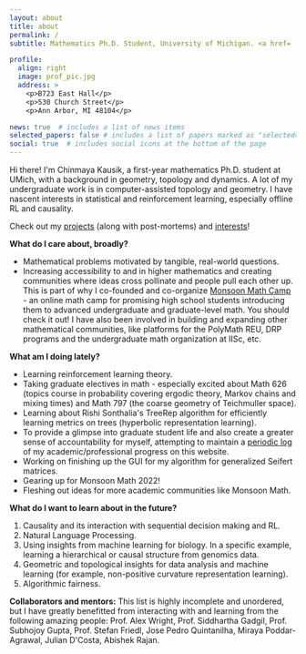 ```yaml
---
layout: about
title: about
permalink: /
subtitle: Mathematics Ph.D. Student, University of Michigan. <a href= 'https://drive.google.com/file/d/1pV7LDvrkQnjGSgIWx_p1lZVHNNT9oOgp/view?usp=sharing'>Curriculum Vitae</a>.

profile:
  align: right
  image: prof_pic.jpg
  address: >
    <p>B723 East Hall</p>
    <p>530 Church Street</p>
    <p>Ann Arbor, MI 48104</p>

news: true  # includes a list of news items
selected_papers: false # includes a list of papers marked as "selected={true}"
social: true  # includes social icons at the bottom of the page
---
```


Hi there! I'm Chinmaya Kausik, a first-year mathematics Ph.D. student at UMich, with a background in geometry, topology and dynamics. A lot of my undergraduate work is in computer-assisted topology and geometry. I have nascent interests in statistical and reinforcement learning, especially offline RL and causality. 

Check out my [projects](projects) (along with post-mortems) and [interests](more)!

**What do I care about, broadly?** 
* Mathematical problems motivated by tangible, real-world questions.
* Increasing accessibility to and in higher mathematics and creating communities where ideas cross pollinate and people pull each other up. This is part of why I co-founded and co-organize [Monsoon Math Camp](https://www.monsoonmath.org) - an online math camp for promising high school students introducing them to advanced undergraduate and graduate-level math. You should check it out! I have also been involved in building and expanding other mathematical communities, like platforms for the PolyMath REU, DRP programs and the undergraduate math organization at IISc, etc.

**What am I doing lately?**
* Learning reinforcement learning theory. 
* Taking graduate electives in math - especially excited about Math 626 (topics course in probability covering ergodic theory, Markov chains and mixing times) and Math 797 (the coarse geometry of Teichmuller space).
* Learning about Rishi Sonthalia's TreeRep algorithm for efficiently learning metrics on trees (hyperbolic representation learning).
* To provide a glimpse into graduate student life and also create a greater sense of accountability for myself, attempting to maintain a [periodic log](log) of my academic/professional progress on this website. 
* Working on finishing up the GUI for my algorithm for generalized Seifert matrices. 
* Gearing up for Monsoon Math 2022!
* Fleshing out ideas for more academic communities like Monsoon Math.

**What do I want to learn about in the future?**
1. Causality and its interaction with sequential decision making and RL.
2. Natural Language Processing.
3. Using insights from machine learning for biology. In a specific example, learning a hierarchical or causal structure from genomics data.
4. Geometric and topological insights for data analysis and machine learning (for example, non-positive curvature representation learning).
5. Algorithmic fairness.

**Collaborators and mentors:**
This list is highly incomplete and unordered, but I have greatly benefitted from interacting with and learning from the following amazing people: Prof. Alex Wright, Prof. Siddhartha Gadgil, Prof. Subhojoy Gupta, Prof. Stefan Friedl, Jose Pedro Quintanilha, Miraya Poddar-Agrawal, Julian D'Costa, Abishek Rajan. 
